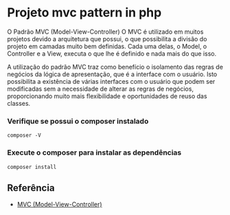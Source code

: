 # Projeto mvc pattern in php

O Padrão MVC (Model-View-Controller)
O MVC é utilizado em muitos projetos devido a arquitetura que possui, o que possibilita a divisão do projeto em camadas muito bem definidas. Cada uma delas, o Model, o Controller e a View, executa o que lhe é definido e nada mais do que isso.

A utilização do padrão MVC traz como benefício o isolamento das regras de negócios da lógica de apresentação, que é a interface com o usuário. Isto possibilita a existência de várias interfaces com o usuário que podem ser modificadas sem a necessidade de alterar as regras de negócios, proporcionando muito mais flexibilidade e oportunidades de reuso das classes.

### Verifique se possui o composer instalado
````
composer -V
````
### Execute o composer para instalar as dependências
````
composer install
````
## Referência

 - [MVC (Model-View-Controller)](https://www.devmedia.com.br/introducao-ao-padrao-mvc/29308)